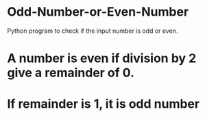 # Odd-Number-or-Even-Number
Python program to check if the input number is odd or even.
# A number is even if division by 2 give a remainder of 0.
# If remainder is 1, it is odd number
